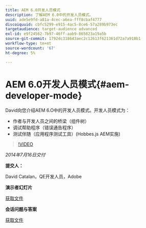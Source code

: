 ```yaml
---
title: AEM 6.0开发人员模式
description: 了解AEM 6.0中的开发人员模式。
uuid: ade5e9fd-a81a-4cec-a6ea-fff8cbaf4777
discoiquuid: cbfc5299-e915-4ac5-8ce6-57a289b973ec
targetaudience: target-audience advanced
exl-id: e9f24562-7b97-46ff-aab9-865823a19a5b
source-git-commit: 1792dc318643aec2c12613f621361d72a7a918b1
workflow-type: tm+mt
source-wordcount: '67'
ht-degree: 5%

---
```


# AEM 6.0开发人员模式{#aem-developer-mode}

David向您介绍AEM 6.O中的开发人员模式。开发人员模式为：

* 作者与开发人员之间的桥梁（组件树）
* 调试帮助程序（错误通告程序）
* 测试伴随（应用程序测试工具）(Hobbes.js AEM实施)

>[!VIDEO](https://video.tv.adobe.com/v/19501/?quality=9)

*2014年7月16日交付*

**提交人：**

David Catalan，QE开发人员，Adobe

**演示者幻灯片**

[获取文件](assets/aem-6-developer-mode-07-16-14.pdf)

**会话问题与答案**

[获取文件](assets/q-a-developer-mode-7-16-14.pdf)
<!--
[Get back to the Overview](https://helpx.adobe.com/experience-manager/kt/eseminars/gems/aem-index.html)
-->
